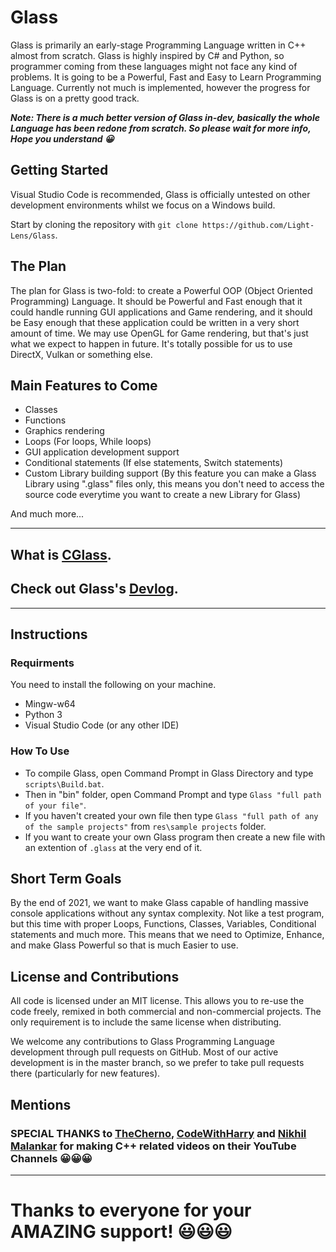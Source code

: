 # Glass
Glass is primarily an early-stage Programming Language written in C++ almost from scratch. Glass is highly inspired by C# and Python, so programmer coming from these languages might not face any kind of problems. It is going to be a Powerful, Fast and Easy to Learn Programming Language. Currently not much is implemented, however the progress for Glass is on a pretty good track.

***Note: There is a much better version of Glass in-dev, basically the whole Language has been redone from scratch. So please wait for more info, Hope you understand 😀***

## Getting Started
Visual Studio Code is recommended, Glass is officially untested on other development environments whilst we focus on a Windows build.

Start by cloning the repository with `git clone https://github.com/Light-Lens/Glass`.

## The Plan
The plan for Glass is two-fold: to create a Powerful OOP (Object Oriented Programming) Language. It should be Powerful and Fast enough that it could handle running GUI applications and Game rendering, and it should be Easy enough that these application could be written in a very short amount of time. We may use OpenGL for Game rendering, but that's just what we expect to happen in future. It's totally possible for us to use DirectX, Vulkan or something else.

## Main Features to Come
- Classes
- Functions
- Graphics rendering
- Loops (For loops, While loops)
- GUI application development support
- Conditional statements (If else statements, Switch statements)
- Custom Library building support (By this feature you can make a Glass Library using ".glass" files only, this means you don't need to access the source code everytime you want to create a new Library for Glass)

And much more...

***

## What is [CGlass](https://github.com/Light-Lens/Glass/blob/master/IDE/CGlass/CGlass.md#cglass).
## Check out Glass's [Devlog](https://trello.com/b/xZ02JY5g/glass).

***

## Instructions
### Requirments
You need to install the following on your machine.<br />
- Mingw-w64
- Python 3
- Visual Studio Code (or any other IDE)

### How To Use
- To compile Glass, open Command Prompt in Glass Directory and type `scripts\Build.bat`.
- Then in "bin" folder, open Command Prompt and type `Glass "full path of your file"`.
- If you haven't created your own file then type `Glass "full path of any of the sample projects"` from `res\sample projects` folder.
- If you want to create your own Glass program then create a new file with an extention of `.glass` at the very end of it.

## Short Term Goals
By the end of 2021, we want to make Glass capable of handling massive console applications without any syntax complexity. Not like a test program, but this time with proper Loops, Functions, Classes, Variables, Conditional statements and much more. This means that we need to Optimize, Enhance, and make Glass Powerful so that is much Easier to use.

## License and Contributions
All code is licensed under an MIT license. This allows you to re-use the code freely, remixed in both commercial and non-commercial projects. The only requirement is to include the same license when distributing.

We welcome any contributions to Glass Programming Language development through pull requests on GitHub. Most of our active development is in the master branch, so we prefer to take pull requests there (particularly for new features).

## Mentions
### SPECIAL THANKS to [TheCherno](https://www.youtube.com/c/TheChernoProject), [CodeWithHarry](https://www.youtube.com/channel/UCeVMnSShP_Iviwkknt83cww) and [Nikhil Malankar](https://www.youtube.com/channel/UC7rPccatXfcuLxiUPzm9AyQ) for making C++ related videos on their YouTube Channels 😀😀😀

***
<h1>Thanks to everyone for your AMAZING support! 😃😃😃</h1>
